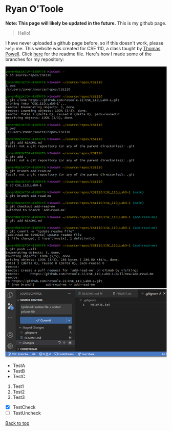 # Ryan O'Toole
**Note: This page will likely be updated in the future.**
This is my github page.

> Hello!

I have never uploaded a github page before, so if this doesn't work, please `help` me.
This website was created for CSE 110, a class taught by [Thomas Powell](https://classes.pint.com/).
Click [here](README.md) for the readme file.
Here's how I made some of the branches for my repository:

![image](screenshots/CSE110Lab01.png)
![image](screenshots/CSE110Lab01_1.png)

- TestA
- TestB
- TestC

1. Test1
2. Test2
3. Test3

- [x] TestCheck
- [ ] TestUncheck

[Back to top](#ryan-otoole)